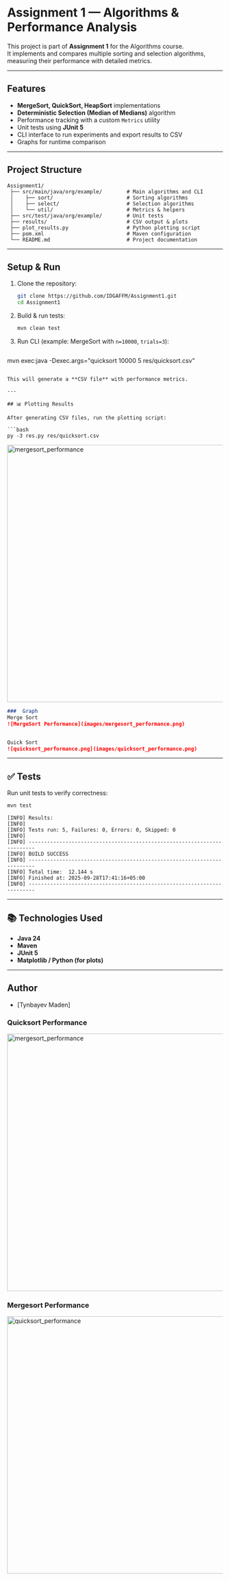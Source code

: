 # Assignment 1 — Algorithms & Performance Analysis

This project is part of **Assignment 1** for the Algorithms course.  
It implements and compares multiple sorting and selection algorithms, measuring their performance with detailed metrics.

---

##  Features
- **MergeSort, QuickSort, HeapSort** implementations
- **Deterministic Selection (Median of Medians)** algorithm
- Performance tracking with a custom `Metrics` utility
- Unit tests using **JUnit 5**
- CLI interface to run experiments and export results to CSV
- Graphs for runtime comparison

---

##  Project Structure
```
Assignment1/
 ├── src/main/java/org/example/        # Main algorithms and CLI
 │    ├── sort/                        # Sorting algorithms
 │    ├── select/                      # Selection algorithms
 │    └── util/                        # Metrics & helpers
 ├── src/test/java/org/example/        # Unit tests
 ├── results/                          # CSV output & plots
 ├── plot_results.py                   # Python plotting script
 ├── pom.xml                           # Maven configuration
 └── README.md                         # Project documentation
```

---

##  Setup & Run
1. Clone the repository:
   ```bash
   git clone https://github.com/IDGAFFM/Assignment1.git
   cd Assignment1
   ```

2. Build & run tests:
   ```bash
   mvn clean test
   ```

3. Run CLI (example: MergeSort with `n=10000`, `trials=3`):
   ```bash
mvn exec:java -Dexec.args="quicksort 10000 5 res/quicksort.csv"
   ```

This will generate a **CSV file** with performance metrics.

---

## 📊 Plotting Results

After generating CSV files, run the plotting script:

```bash
py -3 res.py res/quicksort.csv
```

<img width="1000" height="600" alt="mergesort_performance" src="https://github.com/user-attachments/assets/b6ccacb8-d85c-4c21-91a5-67fc96948742" />

```markdown
###  Graph
Merge Sort
![MergeSort Performance](images/mergesort_performance.png)


Quick Sort
![quicksort_performance.png](images/quicksort_performance.png)
```

---

## ✅ Tests
Run unit tests to verify correctness:
```bash
mvn test
```

```
[INFO] Results:
[INFO] 
[INFO] Tests run: 5, Failures: 0, Errors: 0, Skipped: 0
[INFO] 
[INFO] ------------------------------------------------------------------------
[INFO] BUILD SUCCESS
[INFO] ------------------------------------------------------------------------
[INFO] Total time:  12.144 s
[INFO] Finished at: 2025-09-28T17:41:16+05:00
[INFO] ------------------------------------------------------------------------
```

---

## 📚 Technologies Used
- **Java 24**
- **Maven**
- **JUnit 5**
- **Matplotlib / Python (for plots)**

---

##  Author
- [Tynbayev Maden]  



### Quicksort Performance
<img width="1000" height="600" alt="mergesort_performance" src="https://github.com/user-attachments/assets/b6ccacb8-d85c-4c21-91a5-67fc96948742" />


### Mergesort Performance
<img width="1000" height="600" alt="quicksort_performance" src="https://github.com/user-attachments/assets/ca382806-bacc-432d-b650-9d495a7cbe85" />
